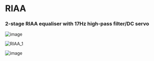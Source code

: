 # RIAA

### 2-stage RIAA equaliser with 17Hz high-pass filter/DC servo

![image](https://github.com/rbalmford/RIAA/assets/6553778/06fe68aa-fa40-486a-8fda-332466ed41d8)

![RIAA_1](https://github.com/rbalmford/RIAA/assets/6553778/4fe65e15-871d-4c41-8b1e-314856a3b76c)

![image](https://github.com/rbalmford/RIAA/assets/6553778/9258f637-0f34-4bfc-878d-839ed71a6bb8)
